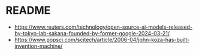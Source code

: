 # README

* https://www.reuters.com/technology/open-source-ai-models-released-by-tokyo-lab-sakana-founded-by-former-google-2024-03-21/
* https://www.popsci.com/scitech/article/2006-04/john-koza-has-built-invention-machine/
